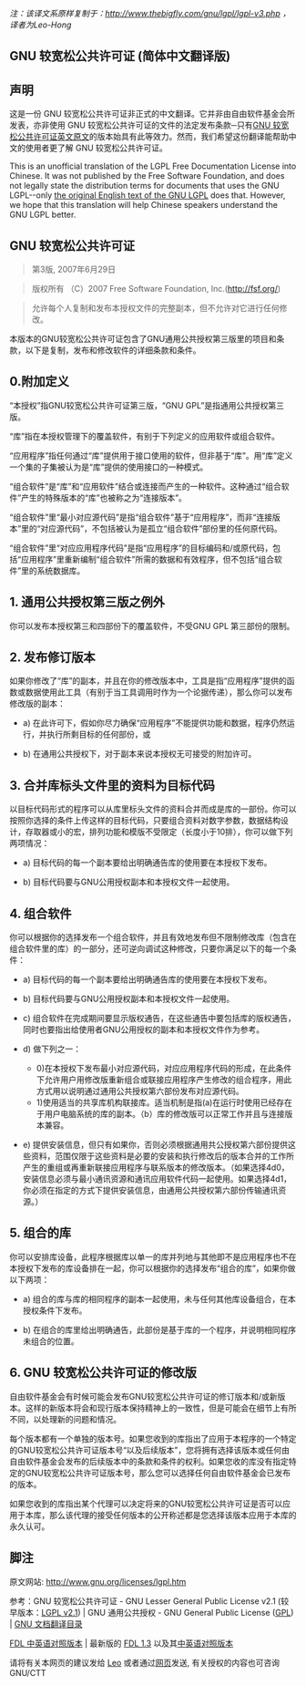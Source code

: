  _注：该译文系原样复制于：http://www.thebigfly.com/gnu/lgpl/lgpl-v3.php ，译者为Leo-Hong_ 

## GNU 较宽松公共许可证 (简体中文翻译版)
 
## 声明
这是一份 GNU 较宽松公共许可证非正式的中文翻译。它并非由自由软件基金会所发表，亦非使用 GNU 较宽松公共许可证的文件的法定发布条款─只有[GNU 较宽松公共许可证英文原文](https://www.gnu.org/licenses/lgpl-3.0.html)的版本始具有此等效力。然而，我们希望这份翻译能帮助中文的使用者更了解 GNU 较宽松公共许可证。
	 	
This is an unofficial translation of the LGPL Free Documentation License into Chinese. It was not published by the Free Software Foundation, and does not legally state the distribution terms for documents that uses the GNU LGPL--only [the original English text of the GNU LGPL](https://www.gnu.org/licenses/lgpl-3.0.html) does that. However, we hope that this translation will help Chinese speakers understand the GNU LGPL better.
 

## GNU 较宽松公共许可证
> 第3版, 2007年6月29日

> 版权所有 （C）2007 Free Software Foundation, Inc.(http://fsf.org/)

> 允许每个人复制和发布本授权文件的完整副本，但不允许对它进行任何修改。

本版本的GNU较宽松公共许可证包含了GNU通用公共授权第三版里的项目和条款，以下是复制，发布和修改软件的详细条款和条件。

## 0.附加定义

   “本授权”指GNU较宽松公共许可证第三版，“GNU GPL”是指通用公共授权第三版。

   “库”指在本授权管理下的覆盖软件，有别于下列定义的应用软件或组合软件。

   “应用程序”指任何通过“库”提供用于接口使用的软件，但非基于“库”。用“库”定义一个集的子集被认为是“库”提供的使用接口的一种模式。

   “组合软件”是“库”和“应用软件”结合或连接而产生的一种软件。这种通过“组合软件”产生的特殊版本的“库”也被称之为“连接版本”。

   “组合软件”里“最小对应源代码”是指“组合软件”基于“应用程序”，而非“连接版本”里的“对应源代码”，不包括被认为是孤立“组合软件”部份里的任何原代码。

   “组合软件”里“对应应用程序代码”是指“应用程序”的目标编码和/或原代码，包括“应用程序”里重新编制“组合软件”所需的数据和有效程序，但不包括“组合软件”里的系统数据库。

## 1. 通用公共授权第三版之例外
   你可以发布本授权第三和四部份下的覆盖软件，不受GNU GPL 第三部份的限制。

## 2. 发布修订版本
   如果你修改了“库”的副本，并且在你的修改版本中，工具是指“应用程序”提供的函数或数据使用此工具（有别于当工具调用时作为一个论据传递），那么你可以发布修改版的副本：

* a) 在此许可下，假如你尽力确保“应用程序”不能提供功能和数据，程序仍然运行，并执行所剩目标的任何部份，或

* b) 在通用公共授权下，对于副本来说本授权无可接受的附加许可。

## 3. 合并库标头文件里的资料为目标代码
以目标代码形式的程序可以从库里标头文件的资料合并而成是库的一部份。你可以按照你选择的条件上传这样的目标代码，只要组合资料对数字参数，数据结构设计，存取器或小的宏，排列功能和模版不受限定（长度小于10排），你可以做下列两项情况：

* a) 目标代码的每一个副本要给出明确通告库的使用要在本授权下发布。

* b) 目标代码要与GNU公用授权副本和本授权文件一起使用。

## 4. 组合软件
你可以根据你的选择发布一个组合软件，并且有效地发布但不限制修改库（包含在组合软件里的库）的一部分，还可逆向调试这种修改，只要你满足以下的每一个条件：

* a) 目标代码的每一个副本要给出明确通告库的使用要在本授权下发布。

* b) 目标代码要与GNU公用授权副本和本授权文件一起使用。

* c) 组合软件在完成期间要显示版权通告，在这些通告中要包括库的版权通告，同时也要指出给使用者GNU公用授权的副本和本授权文件作为参考。

* d) 做下列之一：
    - 0)在本授权下发布最小对应源代码，对应应用程序代码的形成，在此条件下允许用户用修改版重新组合或联接应用程序产生修改的组合程序，用此方式用以说明通过通用公共授权第六部份发布对应源代码。
    - 1)使用适当的共享库机构联接库。适当机制是指(a)在运行时使用已经存在于用户电脑系统的库的副本。（b）库的修改版可以正常工作并且与连接版本兼容。

* e) 提供安装信息，但只有如果你，否则必须根据通用共公授权第六部份提供这些资料，范围仅限于这些资料是必要的安装和执行修改后的版本合并的工作所产生的重组或再重新联接应用程序与联系版本的修改版本。（如果选择4d0，安装信息必须与最小通讯资源和通讯应用软件代码一起使用。如果选择4d1，你必须在指定的方式下提供安装信息，由通用公共授权第六部份传输通讯资源。）

## 5. 组合的库
你可以安排库设备，此程序根据库以单一的库并列地与其他即不是应用程序也不在本授权下发布的库设备排在一起，你可以根据你的选择发布“组合的库”，如果你做以下两项：
* a) 组合的库与库的相同程序的副本一起使用，未与任何其他库设备组合，在本授权条件下发布。

* b) 在组合的库里给出明确通告，此部份是基于库的一个程序，并说明相同程序未组合的位置。

## 6. GNU 较宽松公共许可证的修改版
自由软件基金会有时候可能会发布GNU较宽松公共许可证的修订版本和/或新版本。这样的新版本将会和现行版本保持精神上的一致性，但是可能会在细节上有所不同，以处理新的问题和情况。

每个版本都有一个单独的版本号。如果您收到的库指出了应用于本程序的一个特定的GNU较宽松公共许可证版本号“以及后续版本”，您将拥有选择该版本或任何由自由软件基金会发布的后续版本中的条款和条件的权利。如果您收的库没有指定特定的GNU较宽松公共许可证版本号，那么您可以选择任何自由软件基金会已发布的版本。

如果您收到的库指出某个代理可以决定将来的GNU较宽松公共许可证是否可以应用于本库，那么该代理的接受任何版本的公开称述都是您选择该版本应用于本库的永久认可。

## 脚注

原文网站: http://www.gnu.org/licenses/lgpl.htm

参考：GNU 较宽松公共许可证 - GNU Lesser General Public License v2.1 (较早版本：[LGPL v2.1](http://www.thebigfly.com/gnu/lgpl/)) | GNU 通用公共授权 - GNU General Public License ([GPL](http://www.thebigfly.com/gnu/gpl/)) | [GNU 文档翻译目录](http://www.thebigfly.com/gnu/)

[FDL 中英语对照版本](http://www.thebigfly.com/gnu/FDLv1.3/bilingual.php) | 最新版的 [FDL 1.3](http://www.thebigfly.com/gnu/FDLv1.3/) 以及其[中英语对照版本](http://www.thebigfly.com/gnu/FDLv1.3/bilingual.php)

请将有关本网页的建议发给 [Leo](leohca@yahoo.com) 或者通过[网页](http://www.thebigfly.com/gnu/contact.php)发送, 有关授权的内容也可咨询 GNU/CTT

